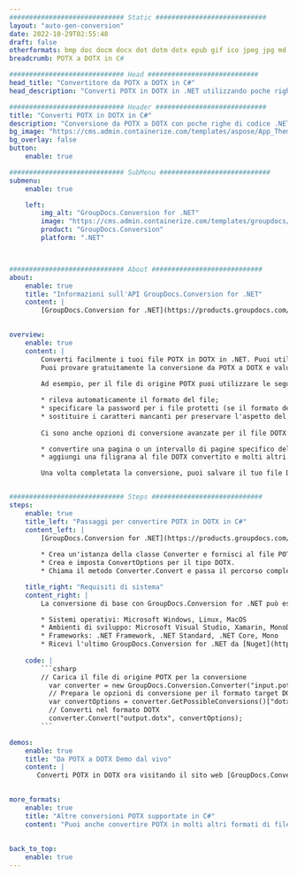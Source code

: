```yaml
---
############################# Static ############################
layout: "auto-gen-conversion"
date: 2022-10-29T02:55:48
draft: false
otherformats: bmp doc docm docx dot dotm dotx epub gif ico jpeg jpg md odt ott pdf png psd rtf tex tif tiff txt xps
breadcrumb: POTX a DOTX in C#

############################# Head ############################
head_title: "Convertitore da POTX a DOTX in C#"
head_description: "Converti POTX in DOTX in .NET utilizzando poche righe di codice. Utilizza l'API di conversione dei documenti di GroupDocs per convertire oltre 160 formati di file."

############################# Header ############################
title: "Converti POTX in DOTX in C#"
description: "Conversione da POTX a DOTX con poche righe di codice .NET"
bg_image: "https://cms.admin.containerize.com/templates/aspose/App_Themes/V3/images/bg/header1.png"
bg_overlay: false
button:
    enable: true

############################# SubMenu ############################
submenu:
    enable: true

    left:
        img_alt: "GroupDocs.Conversion for .NET"
        image: "https://cms.admin.containerize.com/templates/groupdocs/images/product-logos/90x90-noborder/groupdocs-conversion-net.png"
        product: "GroupDocs.Conversion"
        platform: ".NET"



############################# About ############################
about:
    enable: true
    title: "Informazioni sull'API GroupDocs.Conversion for .NET"
    content: |
        [GroupDocs.Conversion for .NET](https://products.groupdocs.com/conversion/net/) può essere utilizzato per convertire Microsoft Word, Excel, PowerPoint, PDF, Visio e altri formati. GroupDocs.Conversion è un'API standalone adatta per sistemi interni e back-end in cui sono richieste prestazioni elevate. Non dipende da alcun software come Microsoft o Open Office.
    

overview:
    enable: true
    content: |
        Converti facilmente i tuoi file POTX in DOTX in .NET. Puoi utilizzare solo un paio di righe di codice C# in qualsiasi piattaforma a tua scelta come: Windows, Linux, macOS.
        Puoi provare gratuitamente la conversione da POTX a DOTX e valutare la qualità dei risultati della conversione. Insieme a semplici scenari di conversione di file, puoi provare opzioni più avanzate per caricare il file di origine POTX e per salvare il risultato di output DOTX. 
        
        Ad esempio, per il file di origine POTX puoi utilizzare le seguenti opzioni di caricamento:

        * rileva automaticamente il formato del file;
        * specificare la password per i file protetti (se il formato del file lo supporta);
        * sostituire i caratteri mancanti per preservare l'aspetto del documento.
        
        Ci sono anche opzioni di conversione avanzate per il file DOTX:

        * convertire una pagina o un intervallo di pagine specifico del documento;
        * aggiungi una filigrana al file DOTX convertito e molti altri.

        Una volta completata la conversione, puoi salvare il tuo file DOTX nel percorso del file locale o in qualsiasi archivio di terze parti come FTP, Amazon S3, Google Drive, Dropbox ecc. Nota: per convertire POTX in {{ TO}} non è necessario alcun software aggiuntivo installato, come MS Office, Open Office, Adobe Acrobat Reader ecc.


############################# Steps ############################
steps:
    enable: true
    title_left: "Passaggi per convertire POTX in DOTX in C#"
    content_left: |
        [GroupDocs.Conversion for .NET](https://products.groupdocs.com/conversion/net/) consente agli sviluppatori di convertire facilmente un file POTX in DOTX con poche righe di codice.
        
        * Crea un'istanza della classe Converter e fornisci al file POTX il percorso completo
        * Crea e imposta ConvertOptions per il tipo DOTX.
        * Chiama il metodo Converter.Convert e passa il percorso completo e il formato (DOTX) come parametro

    title_right: "Requisiti di sistema"
    content_right: |
        La conversione di base con GroupDocs.Conversion for .NET può essere eseguita in pochi semplici passaggi. Le nostre API sono supportate su tutte le principali piattaforme e sistemi operativi. Prima di eseguire il codice seguente, assicurati di avere i seguenti prerequisiti installati sul tuo sistema.

        * Sistemi operativi: Microsoft Windows, Linux, MacOS
        * Ambienti di sviluppo: Microsoft Visual Studio, Xamarin, MonoDevelop
        * Frameworks: .NET Framework, .NET Standard, .NET Core, Mono
        * Ricevi l'ultimo GroupDocs.Conversion for .NET da [Nuget](https://www.nuget.org/packages/groupdocs.conversion)
         
    code: |
        ```csharp    
        // Carica il file di origine POTX per la conversione
          var converter = new GroupDocs.Conversion.Converter("input.potx");
          // Prepara le opzioni di conversione per il formato target DOTX
          var convertOptions = converter.GetPossibleConversions()["dotx"].ConvertOptions;
          // Converti nel formato DOTX
          converter.Convert("output.dotx", convertOptions);
        ```

demos:
    enable: true
    title: "Da POTX a DOTX Demo dal vivo"
    content: |
       Converti POTX in DOTX ora visitando il sito web [GroupDocs.Conversion App](https://products.groupdocs.app/conversion/family). La demo online presenta i seguenti vantaggi
          

more_formats:
    enable: true
    title: "Altre conversioni POTX supportate in C#"
    content: "Puoi anche convertire POTX in molti altri formati di file. Si prega di consultare l'elenco di seguito."
       
       
back_to_top:
    enable: true
---
```

